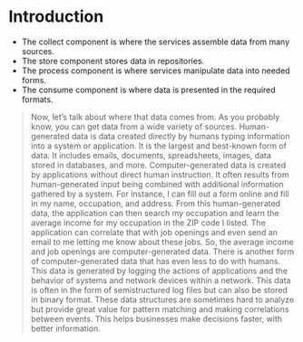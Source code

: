 # Introduction

* The collect component is where the services assemble data from many sources.
* The store component stores data in repositories.
* The process component is where services manipulate data into needed forms.
* The consume component is where data is presented in the required formats.

>  Now, let’s talk about where that data comes from. As you probably know, you can get data from a wide variety of sources. Human-generated data is data created directly by humans typing information into a system or application. It is the largest and best-known form of data. It includes emails, documents, spreadsheets, images, data stored in databases, and more. Computer-generated data is created by applications without direct human instruction. It often results from human-generated input being combined with additional information gathered by a system. For instance, I can fill out a form online and fill in my name, occupation, and address. From this human-generated data, the application can then search my occupation and learn the average income for my occupation in the ZIP code I listed. The application can correlate that with job openings and even send an email to me letting me know about these jobs. So, the average income and job openings are computer-generated data. There is another form of computer-generated data that has even less to do with humans. This data is generated by logging the actions of applications and the behavior of systems and network devices within a network. This data is often in the form of semistructured log files but can also be stored in binary format. These data structures are sometimes hard to analyze but provide great value for pattern matching and making correlations between events. This helps businesses make decisions faster, with better information.
